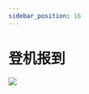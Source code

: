 ```yaml
---
sidebar_position: 16
---
```


# 登机报到
<image src="sc-dialog/boarding.svg" ratio="0.5" />
<dialog>
# I would like to [check in/v.] please.
## Could you give me your passport?
# Sure.
# Here it is.
## Where are you flying to today?
# London.
## How many pieces of [baggage/n.] would you like to check in?
# Two pieces.
## Please put the baggage on the [scale/n./19].
## Here is your [boarding pass/n.].
# Thank you.
## The boarding time is 9:30 pm, Gate 31.
## Please make sure your baggage passes the [security/n.] [check/n./2] down there before you leave.
# OK.
# Thank you.
## Have a nice flight.
</dialog>
